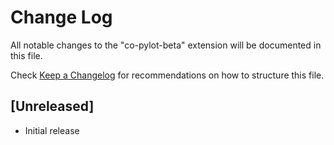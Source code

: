 # Change Log

All notable changes to the "co-pylot-beta" extension will be documented in this file.

Check [Keep a Changelog](http://keepachangelog.com/) for recommendations on how to structure this file.

## [Unreleased]

- Initial release